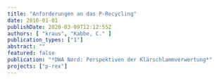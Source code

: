 ```yaml
---
title: "Anforderungen an das P-Recycling"
date: 2016-01-01
publishDate: 2020-03-09T12:12:55Z
authors: [ "kraus", "Kabbe, C." ]
publication_types: ["1"]
abstract: ""
featured: false
publication: "*DWA Nord: Perspektiven der Klärschlammverwertung*"
projects: ["p-rex"]
---
```


